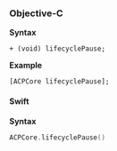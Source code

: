 ### Objective-C

**Syntax**

```objc
+ (void) lifecyclePause;
```

**Example**

```objc
[ACPCore lifecyclePause];
```

#### Swift

**Syntax**

```swift
ACPCore.lifecyclePause()
```